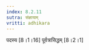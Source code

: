 ```yaml
---
index: 8.2.11
sutra: संज्ञायाम्
vritti: adhikara
---
```


 पदस्य [8।1।16]  पूर्वत्रासिद्धम् [8।2।1] 